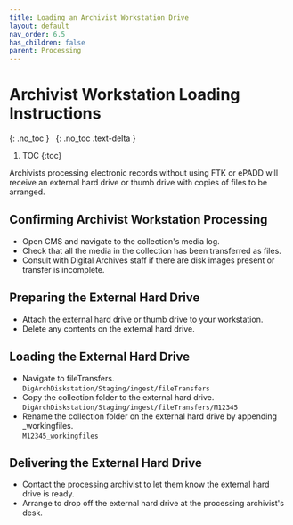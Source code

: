 ```yaml
---
title: Loading an Archivist Workstation Drive
layout: default
nav_order: 6.5
has_children: false
parent: Processing
---
```


# Archivist Workstation Loading Instructions
{: .no_toc }
&nbsp;
{: .no_toc .text-delta }
1. TOC
{:toc}

Archivists processing electronic records without using FTK or ePADD will receive an external hard drive or thumb drive with copies of files to be arranged.  

## Confirming Archivist Workstation Processing 

* Open CMS and navigate to the collection's media log.  
* Check that all the media in the collection has been transferred as files.  
* Consult with Digital Archives staff if there are disk images present or transfer is incomplete.

## Preparing the External Hard Drive

* Attach the external hard drive or thumb drive to your workstation.  
* Delete any contents on the external hard drive.  

## Loading the External Hard Drive
* Navigate to fileTransfers.  
```DigArchDiskstation/Staging/ingest/fileTransfers```
* Copy the collection folder to the external hard drive.
```DigArchDiskstation/Staging/ingest/fileTransfers/M12345```
* Rename the collection folder on the external hard drive by appending _workingfiles.  
```M12345_workingfiles```
## Delivering the External Hard Drive
* Contact the processing archivist to let them know the external hard drive is ready.
* Arrange to drop off the external hard drive at the processing archivist's desk.